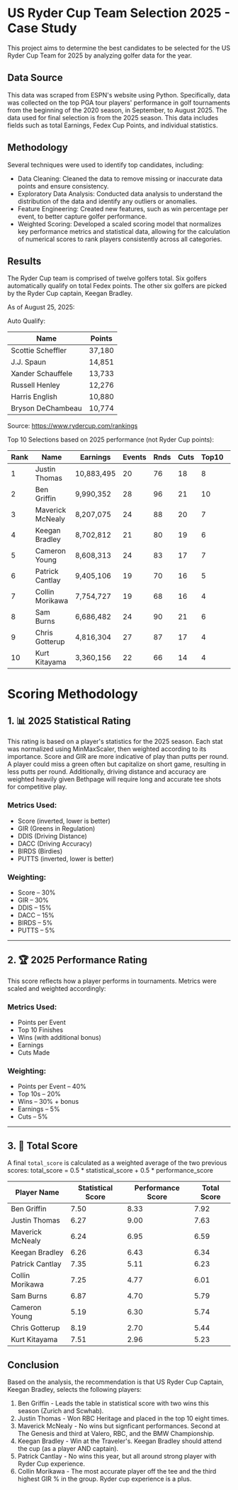 # US Ryder Cup Team Selection 2025 - Case Study

This project aims to determine the best candidates to be selected for the US Ryder Cup Team for 2025 by analyzing golfer data for the year.

## Data Source

This data was scraped from ESPN's website using Python. Specifically, data was collected on the top PGA tour players' performance in golf tournaments from the beginning of the 2020 season, in September, to August 2025. The data used for final selection is from the 2025 season.
This data includes fields such as total Earnings, Fedex Cup Points, and individual statistics.

## Methodology

Several techniques were used to identify top candidates, including:
* Data Cleaning: Cleaned the data to remove missing or inaccurate data points and ensure consistency. 
* Exploratory Data Analysis: Conducted data analysis to understand the distribution of the data and identify any outliers or anomalies.
* Feature Engineering: Created new features, such as win percentage per event, to better capture golfer performance.
* Weighted Scoring: Developed a scaled scoring model that normalizes key performance metrics and statistical data, allowing for the calculation of numerical scores to rank players consistently across all categories.

## Results

The Ryder Cup team is comprised of twelve golfers total. Six golfers automatically qualify on total Fedex points. 
The other six golfers are picked by the Ryder Cup captain, Keegan Bradley.

As of August 25, 2025:

Auto Qualify:

| Name | Points | 
| --------------- | --------------- |
| Scottie Scheffler | 37,180 | 
| J.J. Spaun | 14,851 | 
| Xander Schauffele | 13,733 | 
| Russell Henley | 12,276 | 
| Harris English | 10,880 | 
| Bryson DeChambeau | 10,774 | 
Source: https://www.rydercup.com/rankings

Top 10 Selections based on 2025 performance (not Ryder Cup points):

| Rank | Name              | Earnings  | Events | Rnds | Cuts | Top10 | Wins | Score | DDIS  | DACC | GIR  | PUTTS | Points/Event | Top10% | Wins% |
|------|-------------------|-----------|--------|------|------|-------|------|--------|--------|------|------|--------|----------------|--------|--------|
| 1    | Justin Thomas     | 10,883,495| 20     | 76   | 18   | 8     | 1    | 69.6   | 305.2  | 54.0 | 65.5 | 1.679  | 123.85         | 40.0%  | 5.0%   |
| 2    | Ben Griffin       | 9,990,352 | 28     | 96   | 21   | 10    | 2    | 69.4   | 305.5  | 59.1 | 68.5 | 1.745  | 99.93          | 35.7%  | 7.1%   |
| 3    | Maverick McNealy  | 8,207,075 | 24     | 88   | 20   | 7     | 0    | 69.9   | 306.4  | 58.9 | 67.4 | 1.750  | 106.13         | 29.2%  | 0.0%   |
| 4    | Keegan Bradley    | 8,702,812 | 21     | 80   | 19   | 6     | 1    | 69.9   | 306.4  | 61.4 | 66.0 | 1.742  | 94.86          | 28.6%  | 4.8%   |
| 5    | Cameron Young     | 8,608,313 | 24     | 83   | 17   | 7     | 1    | 70.1   | 313.6  | 54.5 | 63.7 | 1.705  | 91.00          | 29.2%  | 4.2%   |
| 6    | Patrick Cantlay   | 9,405,106 | 19     | 70   | 16   | 5     | 0    | 69.8   | 306.1  | 59.9 | 70.0 | 1.730  | 87.42          | 26.3%  | 0.0%   |
| 7    | Collin Morikawa   | 7,754,727 | 19     | 68   | 16   | 4     | 0    | 70.0   | 296.8  | 71.0 | 68.9 | 1.745  | 87.11          | 21.1%  | 0.0%   |
| 8    | Sam Burns         | 6,686,482 | 24     | 90   | 21   | 6     | 0    | 69.6   | 307.4  | 60.7 | 66.0 | 1.711  | 77.96          | 25.0%  | 0.0%   |
| 9    | Chris Gotterup    | 4,816,304 | 27     | 87   | 17   | 4     | 1    | 69.3   | 316.9  | 54.9 | 70.4 | 1.757  | 52.37          | 14.8%  | 3.7%   |
| 10   | Kurt Kitayama     | 3,360,156 | 22     | 66   | 14   | 4     | 1    | 69.3   | 318.1  | 56.1 | 67.4 | 1.725  | 59.00          | 18.2%  | 4.5%   |


# Scoring Methodology

## 1. 📊 2025 Statistical Rating

This rating is based on a player's statistics for the 2025 season. Each stat was normalized using MinMaxScaler, then weighted according to its importance. Score and GIR are more indicative of play than putts per round. A player could miss a green often but capitalize on short game, resulting in less putts per round. Additionally, driving distance and accuracy are weighted heavily given Bethpage will require long and accurate tee shots for competitive play.

### Metrics Used:

- Score (inverted, lower is better)  
- GIR (Greens in Regulation)  
- DDIS (Driving Distance)  
- DACC (Driving Accuracy)  
- BIRDS (Birdies)  
- PUTTS (inverted, lower is better)  

### Weighting:

- Score – 30%  
- GIR – 30%  
- DDIS – 15%  
- DACC – 15%  
- BIRDS – 5%  
- PUTTS – 5%  

---

## 2. 🏆 2025 Performance Rating

This score reflects how a player performs in tournaments. Metrics were scaled and weighted accordingly:

### Metrics Used:

- Points per Event  
- Top 10 Finishes  
- Wins (with additional bonus)  
- Earnings  
- Cuts Made  

### Weighting:

- Points per Event – 40%  
- Top 10s – 20%  
- Wins – 30% + bonus  
- Earnings – 5%  
- Cuts – 5%  

---

## 3. 🧮 Total Score

A final `total_score` is calculated as a weighted average of the two previous scores:
total_score = 0.5 * statistical_score + 0.5 * performance_score


| Player Name        | Statistical Score | Performance Score | Total Score |
|--------------------|-------------------|--------------------|-------------|
| Ben Griffin        | 7.50              | 8.33               | 7.92        |
| Justin Thomas      | 6.27              | 9.00               | 7.63        |
| Maverick McNealy   | 6.24              | 6.95               | 6.59        |
| Keegan Bradley     | 6.26              | 6.43               | 6.34        |
| Patrick Cantlay    | 7.35              | 5.11               | 6.23        |
| Collin Morikawa    | 7.25              | 4.77               | 6.01        |
| Sam Burns          | 6.87              | 4.70               | 5.79        |
| Cameron Young      | 5.19              | 6.30               | 5.74        |
| Chris Gotterup     | 8.19              | 2.70               | 5.44        |
| Kurt Kitayama      | 7.51              | 2.96               | 5.23        |


## Conclusion
Based on the analysis, the recommendation is that US Ryder Cup Captain, Keegan Bradley, selects the following players:
1. Ben Griffin - Leads the table in statistical score with two wins this season (Zurich and Scwhab).
2. Justin Thomas - Won RBC Heritage and placed in the top 10 eight times.
3. Maverick McNealy - No wins but signficant performances. Second at The Genesis and third at Valero, RBC, and the BMW Championship.
4. Keegan Bradley - Win at the Traveler's. Keegan Bradley should attend the cup (as a player AND captain). 
5. Patrick Cantlay - No wins this year, but all around strong player with Ryder Cup experience.
6. Collin Morikawa - The most accurate player off the tee and the third highest GIR % in the group. Ryder cup experience is a plus. 
